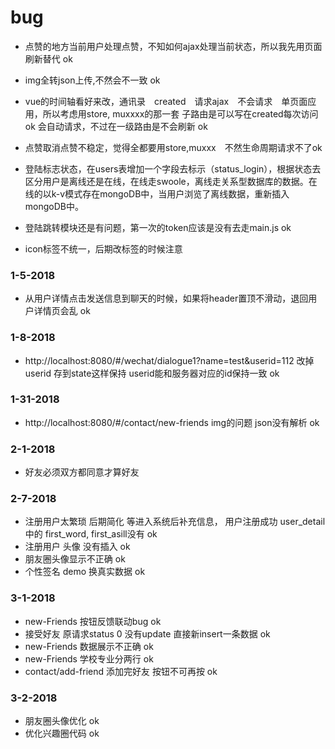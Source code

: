 # bug

* 点赞的地方当前用户处理点赞，不知如何ajax处理当前状态，所以我先用页面刷新替代 ok
* img全转json上传,不然会不一致 ok
* vue的时间轴看好来改，通讯录　created　请求ajax　不会请求　单页面应用，所以考虑用store, muxxxx的那一套 子路由是可以写在created每次访问 ok
会自动请求，不过在一级路由是不会刷新 ok
* 点赞取消点赞不稳定，觉得全都要用store,muxxx　不然生命周期请求不了ok


* 登陆标志状态，在users表增加一个字段去标示（status_login），根据状态去区分用户是离线还是在线，在线走swoole，离线走关系型数据库的数据。在线的以k-v模式存在mongoDB中，当用户浏览了离线数据，重新插入mongoDB中。
* 登陆跳转模块还是有问题，第一次的token应该是没有去走main.js ok
* icon标签不统一，后期改标签的时候注意



### 1-5-2018
* 从用户详情点击发送信息到聊天的时候，如果将header置顶不滑动，退回用户详情页会乱 ok

### 1-8-2018
* http://localhost:8080/#/wechat/dialogue1?name=test&userid=112 改掉userid 存到state这样保持 userid能和服务器对应的id保持一致 ok

### 1-31-2018
* http://localhost:8080/#/contact/new-friends img的问题 json没有解析 ok

### 2-1-2018
* 好友必须双方都同意才算好友

### 2-7-2018
* 注册用户太繁琐 后期简化 等进入系统后补充信息， 用户注册成功 user_detail 中的 first_word, first_asill没有 ok
* 注册用户 头像 没有插入 ok
* 朋友圈头像显示不正确 ok
* 个性签名 demo 换真实数据 ok

### 3-1-2018
* new-Friends 按钮反馈联动bug ok
* 接受好友 原请求status 0 没有update 直接新insert一条数据 ok
* new-Friends 数据展示不正确 ok
* new-Friends 学校专业分两行 ok
* contact/add-friend 添加完好友 按钮不可再按 ok

### 3-2-2018
* 朋友圈头像优化 ok
* 优化兴趣圈代码 ok
